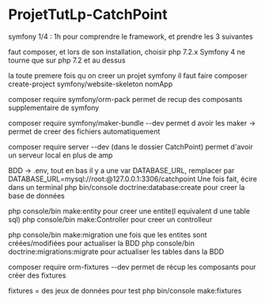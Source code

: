 # ProjetTutLp-CatchPoint

symfony 1/4 : 1h pour comprendre le framework, et prendre les 3 suivantes


faut composer, et lors de son installation, choisir php 7.2.x
Symfony 4 ne tourne que sur php 7.2 et au dessus 


la toute premere fois qu on creer un projet symfony il faut faire
composer create-project symfony/website-skeleton nomApp


composer require symfony/orm-pack permet de recup des composants supplementaire de symfony

composer require symfony/maker-bundle --dev permet d avoir les maker -> permet de creer des fichiers automatiquement

composer require server --dev (dans le dossier CatchPoint) permet d'avoir un serveur local en plus de amp
   
   
BDD -> .env, tout en bas il y a une var DATABASE_URL, remplacer par DATABASE_URL=mysql://root:@127.0.0.1:3306/catchpoint
Une fois fait, écire dans un terminal php bin/console doctrine:database:create pour creer la base de données

php console/bin make:entity pour creer une entite(l equivalent d une table sql)
php console/bin make:Controller pour creer un controlleur

php console/bin make:migration une fois que les entites sont créées/modifiées pour actualiser la BDD
php console/bin doctrine:migrations:migrate pour actualiser les tables dans la BDD

composer require orm-fixtures --dev permet de récup les composants pour créer des fixtures

fixtures = des jeux de données pour test
php bin/console make:fixtures
